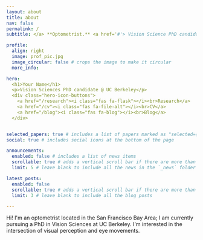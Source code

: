 ```yaml
---
layout: about
title: about
nav: false
permalink: /
subtitle: </a> **Optometrist.** <a href='#'> Vision Science PhD candidate.</a> UC Berkeley

profile:
  align: right
  image: prof_pic.jpg
  image_circular: false # crops the image to make it circular
  more_info:

hero:
  <h1>Your Name</h1>
  <p>Vision Sciences PhD candidate @ UC Berkeley</p>
  <div class="hero-icon-buttons">
    <a href="/research"><i class="fas fa-flask"></i><br>Research</a>
    <a href="/cv"><i class="fas fa-file-alt"></i><br>CV</a>
    <a href="/blog"><i class="fas fa-blog"></i><br>Blog</a>
  </div>


selected_papers: true # includes a list of papers marked as "selected={true}"
social: true # includes social icons at the bottom of the page

announcements:
  enabled: false # includes a list of news items
  scrollable: true # adds a vertical scroll bar if there are more than 3 news items
  limit: 5 # leave blank to include all the news in the `_news` folder

latest_posts:
  enabled: false
  scrollable: true # adds a vertical scroll bar if there are more than 3 new posts items
  limit: 3 # leave blank to include all the blog posts

---
```


Hi! I'm an optometrist located in the San Francisco Bay Area; I am currently pursuing a PhD in Vision Sciences at UC Berkeley. I'm interested in the intersection of visual perception and eye movements.
